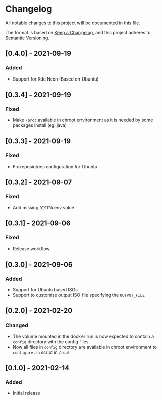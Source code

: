 # Changelog
All notable changes to this project will be documented in this file.

The format is based on [Keep a Changelog](https://keepachangelog.com/en/1.0.0/),
and this project adheres to [Semantic Versioning](https://semver.org/spec/v2.0.0.html).

## [0.4.0] - 2021-09-19

### Added

- Support for Kde Neon (Based on Ubuntu)
 
## [0.3.4] - 2021-09-19

### Fixed

- Make `/proc` available in chroot environment as it is needed by some packages install (eg: java)
 
## [0.3.3] - 2021-09-19

### Fixed

- Fix reposiotries configuration for Ubuntu
 
## [0.3.2] - 2021-09-07

### Fixed

- Add missing `DISTRO` env value
 
## [0.3.1] - 2021-09-06

### Fixed

- Release workflow

## [0.3.0] - 2021-09-06

### Added

- Support for Ubuntu based ISOs
- Support to customise output ISO file specifying the `OUTPUT_FILE`

## [0.2.0] - 2021-02-20

### Changed

- The volume mounted in the docker run is now expected to contain a `config` directory with the config files.
- Now all files in `config` directory are available in chroot environment to `configure.sh` script in `/root`

## [0.1.0] - 2021-02-14

### Added

- Initial release
